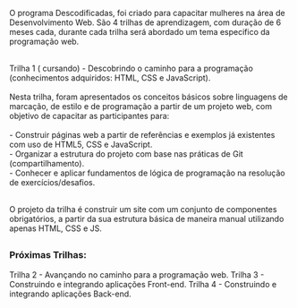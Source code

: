 
O programa Descodificadas, foi criado para capacitar mulheres na área de Desenvolvimento Web. São 4 trilhas de aprendizagem, com duração de 6 meses cada, durante cada trilha será abordado um tema especifico da programação web. 
<br><br>

Trilha 1 ( cursando) - Descobrindo o caminho para a programação (conhecimentos adquiridos: HTML, CSS e JavaScript).
<br><br>
Nesta trilha, foram apresentados os conceitos básicos sobre linguagens de marcação, de estilo e de programação a partir de um projeto web, com objetivo de capacitar as participantes para: 
<br><br>
    - Construir páginas web a partir de referências e exemplos já existentes com uso de HTML5, CSS e JavaScript.<br>
    - Organizar a estrutura do projeto com base nas práticas de Git (compartilhamento).<br>
    - Conhecer e aplicar fundamentos de lógica de programação na resolução de exercícios/desafios.<br>
    

<br>O projeto da trilha é construir um site com um conjunto de componentes obrigatórios, a partir da sua estrutura básica de maneira manual utilizando apenas HTML, CSS e JS.

##
<h3>Próximas Trilhas:</h3>
Trilha 2 - Avançando no caminho para a programação web.
Trilha 3 - Construindo e integrando aplicações Front-end.
Trilha 4 - Construindo e integrando aplicações Back-end.
